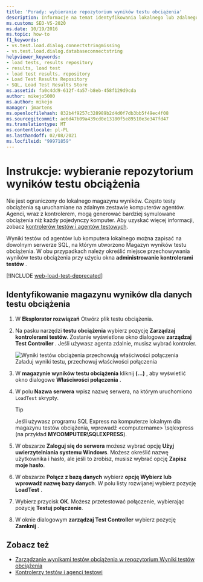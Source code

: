 ```yaml
---
title: 'Porady: wybieranie repozytorium wyników testu obciążenia'
description: Informacje na temat identyfikowania lokalnego lub zdalnego programu SQL Server do przechowywania wyników testów. Serwer musi mieć Magazyn wyników testu obciążenia.
ms.custom: SEO-VS-2020
ms.date: 10/19/2016
ms.topic: how-to
f1_keywords:
- vs.test.load.dialog.connectstringmissing
- vs.test.load.dialog.databaseconnectstring
helpviewer_keywords:
- load tests, results repository
- results, load test
- load test results, repository
- Load Test Results Repository
- SQL, Load Test Results Store
ms.assetid: fa0c4dd9-612f-4a57-b8eb-458f129d9cda
author: mikejo5000
ms.author: mikejo
manager: jmartens
ms.openlocfilehash: 832b4f9257c328989b2d4d0f7db3bb5f49ec4f08
ms.sourcegitcommit: ae6d47b09a439cd0e13180f5e89510e3e347fd47
ms.translationtype: MT
ms.contentlocale: pl-PL
ms.lasthandoff: 02/08/2021
ms.locfileid: "99971859"
---
```

# <a name="how-to-select-a-load-test-results-repository"></a>Instrukcje: wybieranie repozytorium wyników testu obciążenia

Nie jest ograniczony do lokalnego magazynu wyników. Często testy obciążenia są uruchamiane na zdalnym zestawie komputerów agentów. Agenci, wraz z kontrolerem, mogą generować bardziej symulowane obciążenia niż każdy pojedynczy komputer. Aby uzyskać więcej informacji, zobacz [kontrolerów testów i agentów testowych](configure-test-agents-and-controllers-for-load-tests.md).

Wyniki testów od agentów lub komputera lokalnego można zapisać na dowolnym serwerze SQL, na którym utworzono Magazyn wyników testu obciążenia. W obu przypadkach należy określić miejsce przechowywania wyników testu obciążenia przy użyciu okna **administrowanie kontrolerami testów** .

[!INCLUDE [web-load-test-deprecated](includes/web-load-test-deprecated.md)]

## <a name="identify-a-results-store-for-load-test-data"></a>Identyfikowanie magazynu wyników dla danych testu obciążenia

1. W **Eksplorator rozwiązań** Otwórz plik testu obciążenia.

2. Na pasku narzędzi **testu obciążenia** wybierz pozycję **Zarządzaj kontrolerami testów**. Zostanie wyświetlone okno dialogowe **zarządzaj Test Controller** . Jeśli używasz agenta zdalnie, musisz wybrać kontroler.

     ![Wyniki testów obciążenia przechowują właściwości połączenia ](../test/media/loadtestconnectionproperties.png) Załaduj wyniki testu, przechowuj właściwości połączenia

3. W **magazynie wyników testu obciążenia** kliknij **(...)** , aby wyświetlić okno dialogowe **Właściwości połączenia** .

4. W polu **Nazwa serwera** wpisz nazwę serwera, na którym uruchomiono `LoadTest` skrypty.

    > [!TIP]
    > Jeśli używasz programu SQL Express na komputerze lokalnym dla magazynu testów obciążenia, wprowadź \<computername> \sqlexpress (na przykład **MYCOMPUTER\SQLEXPRESS**).

5. W obszarze **Zaloguj się do serwera** możesz wybrać opcję **Użyj uwierzytelniania systemu Windows**. Możesz określić nazwę użytkownika i hasło, ale jeśli to zrobisz, musisz wybrać opcję **Zapisz moje hasło**.

6. W obszarze **Połącz z bazą danych** wybierz **opcję Wybierz lub wprowadź nazwę bazy danych**. W polu listy rozwijanej wybierz pozycję **LoadTest** .

7. Wybierz przycisk **OK**. Możesz przetestować połączenie, wybierając pozycję **Testuj połączenie**.

8. W oknie dialogowym **zarządzaj Test Controller** wybierz pozycję **Zamknij** .

## <a name="see-also"></a>Zobacz też

- [Zarządzanie wynikami testów obciążenia w repozytorium Wyniki testów obciążenia](../test/manage-load-test-results-in-the-load-test-results-repository.md)
- [Kontrolerzy testów i agenci testowi](configure-test-agents-and-controllers-for-load-tests.md)
